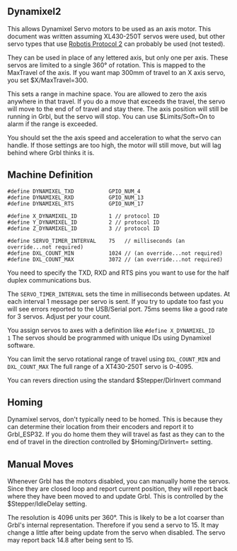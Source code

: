 ## Dynamixel2

This allows Dynamixel Servo motors to be used as an axis motor. This document was written assuming XL430-250T servos were used, but other servo types that use [Robotis Protocol 2](https://emanual.robotis.com/docs/en/dxl/protocol2/) can probably be used (not tested).

They can be used in place of any lettered axis, but only one per axis. These servos are limited to a single 360° of rotation. This is mapped to the MaxTravel of the axis. If you want map 300mm of travel to an X axis servo, you set $X/MaxTravel=300.

This sets a range in machine space. You are allowed to zero the axis anywhere in that travel. If you do a move that exceeds the travel, the servo will move to the end of of travel and stay there. The axis position will still be running in Grbl, but the servo will stop. You can use $Limits/Soft=On to alarm if the range is exceeded.

You should set the the axis speed and acceleration to what the servo can handle. If those settings are too high, the motor will still move, but will lag behind where Grbl thinks it is.

## Machine Definition

```
#define DYNAMIXEL_TXD           GPIO_NUM_4
#define DYNAMIXEL_RXD           GPIO_NUM_13
#define DYNAMIXEL_RTS           GPIO_NUM_17

#define X_DYNAMIXEL_ID          1 // protocol ID
#define Y_DYNAMIXEL_ID          2 // protocol ID
#define Z_DYNAMIXEL_ID          3 // protocol ID

#define SERVO_TIMER_INTERVAL    75   // milliseconds (an override...not required)
#define DXL_COUNT_MIN           1024 // (an override...not required)
#define DXL_COUNT_MAX           3072 // (an override...not required)
```



You need to specify the TXD, RXD and RTS pins you want to use for the half duplex communications bus.

The `SERVO_TIMER_INTERVAL` sets the time in milliseconds between updates. At each interval 1 message per servo is sent. If you try to update too fast you will see errors reported to the USB/Serial port. 75ms seems like a good rate for 3 servos. Adjust per your count.

You assign servos to axes with a definition like `#define X_DYNAMIXEL_ID          1` The servos should be programmed with unique IDs using Dynamixel software.

You can limit the servo rotational range of travel using `DXL_COUNT_MIN` and `DXL_COUNT_MAX` The full range of a XT430-250T servo is 0-4095.

You can revers direction using the standard $Stepper/DirInvert command

## Homing

Dynamixel servos, don't typically need to be homed. This is because they can determine their location from their encoders and report it to Grbl_ESP32. If you do home them they will travel as fast as they can to the end of travel in the direction controlled by $Homing/DirInvert= setting.

## Manual Moves

Whenever Grbl has the motors disabled, you can manually home the servos. Since they are closed loop and report current position, they will report back where they have been moved to and update Grbl. This is controlled by the $Stepper/IdleDelay setting. 

The resolution is 4096 units per 360°. This is likely to be a lot coarser than Grbl's internal representation. Therefore if you send a servo to 15. It may change a little after being update from the servo when disabled. The servo may report back 14.8 after being sent to 15.







